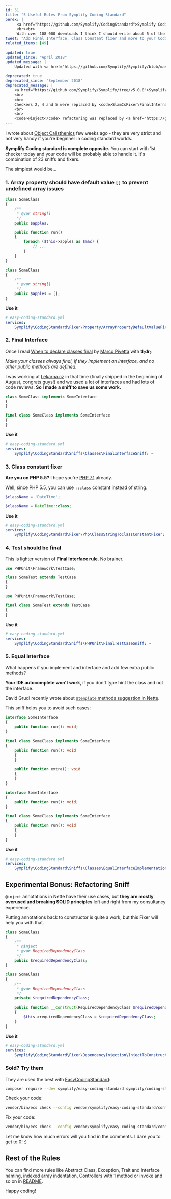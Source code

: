 ```yaml
---
id: 51
title: "5 Useful Rules From Symplify Coding Standard"
perex: |
     <a href="https://github.com/Symplify/CodingStandard">Symplify Coding Standard</a> was born from Zenify, back from the days I was only Nette programmer. It focuses on <strong>maintainability and clean architecture</strong>. I try to make them simple: <strong>each of them does one job</strong>.
     <br><br>
     With over 108 000 downloads I think I should write about 5 of them you can use in your projects today.
tweet: "Add Final Interface, Class Constant fixer and more to your Coding Standard #php #architecture #php_codesniffer"
related_items: [49]

updated: true
updated_since: "April 2018"
updated_message: |
    Updated with <a href="https://github.com/Symplify/Symplify/blob/master/CHANGELOG.md#v400---2018-04-02">ECS 4.0</a>, Neon to YAML migration and <code>checkers</code> to <code>services</code> migration.

deprecated: true
deprecated_since: "September 2018"
deprecated_message: |
    <a href="https://github.com/Symplify/Symplify/tree/v5.0.0">Symplify 5.0</a> was released and with that, many checkers were replaced by better ones.
    <br>
    <br>
    Checkers 2, 4 and 5 were replaced by <code>SlamCsFixer\FinalInternalClassFixer</code> - <strong>class is either final or abstract</strong>.
    <br>
    <br>
    <code>@inject</code> refactoring was replaced by <a href="https://github.com/rectorphp/rector/blob/master/docs/AllRectorsOverview.md#annotatedpropertyinjecttoconstructorinjectionrector"><code>AnnotatedPropertyInjectToConstructorInjectionRector</code></a> from <a href="https://github.com/rectorphp/rector">Rector</a>.
---
```


I wrote about [Object Calisthenics](/blog/2017/06/26/php-object-calisthenics-rules-made-simple-version-3-0-is-out-now/) few weeks ago - they are very strict and not very handy if you're beginner in coding standard worlds.

**Symplify Coding standard is complete opposite.** You can start with 1st checker today and your code will be probably able to handle it. It's combination of 23 sniffs and fixers.

The simplest would be...

### 1. Array property should have default value `[]` to prevent undefined array issues

<em class="fas fa-lg fa-times text-danger"></em>


```php
class SomeClass
{
    /**
     * @var string[]
     */
    public $apples;

    public function run()
    {
        foreach ($this->apples as $mac) {
            // ...
        }
    }
}
```

<em class="fas fa-lg fa-check text-success"></em>

```php
class SomeClass
{
    /**
     * @var string[]
     */
    public $apples = [];
}
```

**Use it**

```yaml
# easy-coding-standard.yml
services:
    Symplify\CodingStandard\Fixer\Property/ArrayPropertyDefaultValueFixer: ~
```

### 2. Final Interface

Once I read [When to declare classes final](https://ocramius.github.io/blog/when-to-declare-classes-final) by [Marco Pivetta](http://ocramius.github.io/) with **tl;dr;**:

*Make your classes always final, if they implement an interface, and no other public methods are defined.*

I was working at [Lekarna.cz](https://www.lekarna.cz/) in that time (finally shipped in the beginning of August, congrats guys!) and we used a lot of interfaces and had lots of code reviews. **So I made a sniff to save us some work.**

<em class="fas fa-lg fa-times text-danger"></em>

```php
class SomeClass implements SomeInterface
{
}
```

<em class="fas fa-lg fa-check text-success"></em>

```php
final class SomeClass implements SomeInterface
{
}
```

**Use it**

```yaml
# easy-coding-standard.yml
services:
    Symplify\CodingStandard\Sniffs\Classes\FinalInterfaceSniff: ~
```


### 3. Class constant fixer

**Are you on PHP 5.5?** I hope you're [PHP 7.1](/blog/2017/06/05/go-php-71/) already.

Well, since PHP 5.5, you can use `::class` constant instead of string.

<em class="fas fa-lg fa-times text-danger"></em>

```php
$className = 'DateTime';
```

<em class="fas fa-lg fa-check text-success"></em>

```php
$className = DateTime::class;
```


**Use it**

```yaml
# easy-coding-standard.yml
services:
    Symplify\CodingStandard\Fixer\Php\ClassStringToClassConstantFixer: ~
```

### 4. Test should be final

This is lighter version of **Final Interface rule**. No brainer.

<em class="fas fa-lg fa-times text-danger"></em>

```php
use PHPUnit\Framework\TestCase;

class SomeTest extends TestCase
{
}
```

<em class="fas fa-lg fa-check text-success"></em>

```php
use PHPUnit\Framework\TestCase;

final class SomeTest extends TestCase
{
}
```

**Use it**

```yaml
# easy-coding-standard.yml
services:
    Symplify\CodingStandard\Sniffs\PHPUnit\FinalTestCaseSniff: ~
```


### 5. Equal Interface

What happens if you implement and interface and add few extra public methods?

**Your IDE autocomplete won't work**, if you don't type hint the class and not the interface.

David Grudl recently wrote about [`$template` methods suggestion in Nette](https://phpfashion.com/phpstorm-a-napovidani-nad-this-template).

This sniff helps you to avoid such cases:

<em class="fas fa-lg fa-times text-danger"></em>

```php
interface SomeInterface
{
    public function run(): void;
}

final class SomeClass implements SomeInterface
{
    public function run(): void
    {
    }

    public function extra(): void
    {
    }
}
```

<em class="fas fa-lg fa-check text-success"></em>

```php
interface SomeInterface
{
    public function run(): void;
}

final class SomeClass implements SomeInterface
{
    public function run(): void
    {
    }
}
```


**Use it**

```yaml
# easy-coding-standard.yml
services:
    Symplify\CodingStandard\Sniffs\Classes\EqualInterfaceImplementationSniff: ~
```


## Experimental Bonus: Refactoring Sniff

`@inject` annotations in Nette have their use cases, but **they are mostly overused and breaking SOLID principles** left and right from my consultancy experience.

Putting annotations back to constructor is quite a work, but this Fixer will help you with that.

<em class="fas fa-lg fa-times text-danger"></em>

```php
class SomeClass
{
    /**
     * @inject
     * @var RequiredDependencyClass
     */
    public $requiredDependencyClass;
}
```

<em class="fas fa-lg fa-check text-success"></em>

```php
class SomeClass
{
    /**
     * @var RequiredDependencyClass
     */
    private $requiredDependencyClass;

    public function __construct(RequiredDependencyClass $requiredDependencyClass)
    {
        $this->requiredDependencyClass = $requiredDependencyClass;
    }
}
```

**Use it**

```yaml
# easy-coding-standard.yml
services:
    Symplify\CodingStandard\Fixer\DependencyInjection\InjectToConstructorInjectionFixer: ~
```

### Sold? Try them

They are used the best with [EasyCodingStandard](/blog/2017/08/07/7-new-features-in-easy-coding-standard-22/):

```bash
composer require --dev symplify/easy-coding-standard symplify/coding-standard
```

Check your code:

```bash
vendor/bin/ecs check --config vendor/symplify/easy-coding-standard/config/symplify.yml
```

Fix your code:

```bash
vendor/bin/ecs check --config vendor/symplify/easy-coding-standard/config/symplify.yml --fix
```

Let me know how much errors will you find in the comments. I dare you to get to 0! :)

## Rest of the Rules

You can find more rules like Abstract Class, Exception, Trait and Interface naming, indexed array indentation, Controllers with 1 method or invoke and so on in [README](https://github.com/Symplify/CodingStandard).

Happy coding!
